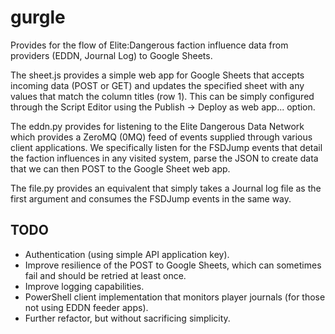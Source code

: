 # gurgle
Provides for the flow of Elite:Dangerous faction influence data from providers (EDDN, Journal Log) to Google Sheets.

The sheet.js provides a simple web app for Google Sheets that accepts incoming data (POST or GET) and updates the specified sheet with any values that match the column titles (row 1). This can be simply configured through the Script Editor using the Publish -> Deploy as web app... option.

The eddn.py provides for listening to the Elite Dangerous Data Network which provides a ZeroMQ (0MQ) feed of events supplied through various client applications. We specifically listen for the FSDJump events that detail the faction influences in any visited system, parse the JSON to create data that we can then POST to the Google Sheet web app.

The file.py provides an equivalent that simply takes a Journal log file as the first argument and consumes the FSDJump events in the same way.

## TODO
 - Authentication (using simple API application key).
 - Improve resilience of the POST to Google Sheets, which can sometimes fail and should be retried at least once.
 - Improve logging capabilities.
 - PowerShell client implementation that monitors player journals (for those not using EDDN feeder apps).
 - Further refactor, but without sacrificing simplicity.
